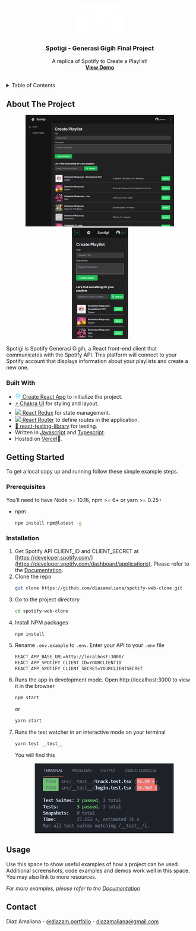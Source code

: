 <!-- PROJECT LOGO -->
<br />
<p align="center">
  <a href="https://github.com/diazamaliana/spotify-web-clone">
    <img src="https://raw.githubusercontent.com/diazamaliana/spotify-web-clone/master/shoots/logo.png" alt="Logo" width="120" >
  </a>

  <h3 align="center">Spotigi - Generasi Gigih Final Project</h3>

  <p align="center">
    A replica of Spotify to Create a Playlist!
    <br />
    <a href="https://spotigi-diazamaliana.vercel.app/create-playlist"><strong>View Demo</strong></a>
    <br />
    <br />
  </p>
</p>


<!-- TABLE OF CONTENTS -->
<details >
  <summary>Table of Contents</summary>
  <ol>
    <li>
      <a href="#about-the-project">About The Project</a>
      <ul>
        <li><a href="#built-with">Built With</a></li>
      </ul>
    </li>
    <li>
      <a href="#getting-started">Getting Started</a>
      <ul>
        <li><a href="#prerequisites">Prerequisites</a></li>
        <li><a href="#installation">Installation</a></li>
      </ul>
    </li>
    <li><a href="#usage">Usage</a></li>
    <li><a href="#contact">Contact</a></li>
  </ol>
</details>



<!-- ABOUT THE PROJECT -->
## About The Project

<p align="center">
  <img src="https://raw.githubusercontent.com/diazamaliana/spotify-web-clone/master/shoots/shoot-web-1.jpg" width='400' alt='shoot on web'/>
  <img src="https://raw.githubusercontent.com/diazamaliana/spotify-web-clone/master/shoots/shoot-mobile.jpg" width='151' alt='shoot on mobile' /> 
</p>

Spotigi is Spotify Generasi Gigih, a React front-end client that communicates with the Spotify API. This platform will connect to your Spotify account  that displays information about your playlists and create a new one.


### Built With

- [<img src='https://github.com/diazamaliana/spotify-web-clone/blob/master/public/logo192.png?raw=true' width='16'/> Create React App](https://create-react-app.dev/) to initialize the project.
- [⚡️ Chakra UI](https://chakra-ui.com/docs/getting-started) for styling and layout.
- [<img src='https://react-redux.js.org/img/redux_white.svg' width='16'/> React Redux](https://react-redux.js.org/) for state management.
- [<img src='https://iconape.com/wp-content/files/sm/371377/svg/371377.svg' width='16'/> React Router](https://reactrouter.com/web/guides/quick-start) to define routes in the application.
- [🐙 react-testing-library](https://testing-library.com/) for testing.
- Written in [Javascript](https://developer.mozilla.org/en-US/docs/Web/JavaScript) and [Typescript](https://www.typescriptlang.org/).
- Hosted on [Vercel](https://vercel.com/)🚀.



<!-- GETTING STARTED -->
## Getting Started

To get a local copy up and running follow these simple example steps.

### Prerequisites

You’ll need to have Node >= 10.16, npm >= 6+ or yarn >= 0.25+
* npm
  ```sh
  npm install npm@latest -g
  ```

### Installation

1. Get Spotify API CLIENT_ID and CLIENT_SECRET at [https://developer.spotify.com/](https://developer.spotify.com/dashboard/applications). Please refer to  the [Documentation](https://developer.spotify.com/documentation/general/guides/app-settings/).
2. Clone the repo
   ```sh
   git clone https://github.com/diazamaliana/spotify-web-clone.git
   ```
3. Go to the project directory
    ```sh
   cd spotify-web-clone
   ```
4. Install NPM packages
   ```sh
   npm install
   ```
5. Rename `.env.example` to `.env`. Enter your API to your `.env` file
   ```JS
   REACT_APP_BASE_URL=http://localhost:3000/
   REACT_APP_SPOTIFY_CLIENT_ID=YOURCLIENTID
   REACT_APP_SPOTIFY_CLIENT_SECRET=YOURCLIENTSECRET
   ```
6. Runs the app in development mode. Open http://localhost:3000 to view it in the browser
    ```sh
   npm start
   ```
   or 
    ```sh
   yarn start
   ```
7. Runs the test watcher in an interactive mode on your terminal
    ```sh
    yarn test __test__
    ```
    You will find this 
    <p align="center">
       <img src='https://raw.githubusercontent.com/diazamaliana/spotify-web-clone/master/shoots/__test__.jpg' alt='testing shoots'/>
    </p>



<!-- USAGE EXAMPLES -->
## Usage

Use this space to show useful examples of how a project can be used. Additional screenshots, code examples and demos work well in this space. You may also link to more resources.

_For more examples, please refer to the [Documentation](https://example.com)_


<!-- CONTACT -->
## Contact

Diaz Amaliana - [@diazam.portfolio](https://www.instagram.com/diazam.portfolio/) - diazamaliana@gmail.com

